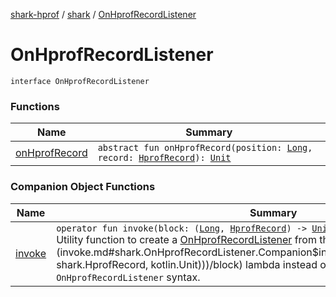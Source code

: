 [shark-hprof](../../index.md) / [shark](../index.md) / [OnHprofRecordListener](./index.md)

# OnHprofRecordListener

`interface OnHprofRecordListener`

### Functions

| Name | Summary |
|---|---|
| [onHprofRecord](on-hprof-record.md) | `abstract fun onHprofRecord(position: `[`Long`](https://kotlinlang.org/api/latest/jvm/stdlib/kotlin/-long/index.html)`, record: `[`HprofRecord`](../-hprof-record/index.md)`): `[`Unit`](https://kotlinlang.org/api/latest/jvm/stdlib/kotlin/-unit/index.html) |

### Companion Object Functions

| Name | Summary |
|---|---|
| [invoke](invoke.md) | `operator fun invoke(block: (`[`Long`](https://kotlinlang.org/api/latest/jvm/stdlib/kotlin/-long/index.html)`, `[`HprofRecord`](../-hprof-record/index.md)`) -> `[`Unit`](https://kotlinlang.org/api/latest/jvm/stdlib/kotlin/-unit/index.html)`): `[`OnHprofRecordListener`](./index.md)<br>Utility function to create a [OnHprofRecordListener](./index.md) from the passed in [block](invoke.md#shark.OnHprofRecordListener.Companion$invoke(kotlin.Function2((kotlin.Long, shark.HprofRecord, kotlin.Unit)))/block) lambda instead of using the anonymous `object : OnHprofRecordListener` syntax. |
